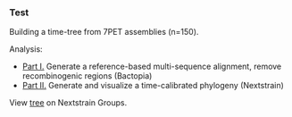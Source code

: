### Test 
Building a time-tree from 7PET assemblies (n=150). 

Analysis:  
- [Part I.](https://github.com/blab/cholera/tree/main/test/bactopia) Generate a reference-based multi-sequence alignment, remove recombinogenic regions (Bactopia) 
- [Part II.](https://github.com/blab/cholera/tree/main/test/nextstrain) Generate and visualize a time-calibrated phylogeny (Nextstrain) 

View [tree](https://nextstrain.org/groups/blab/cholera/test) on Nextstrain Groups. 

